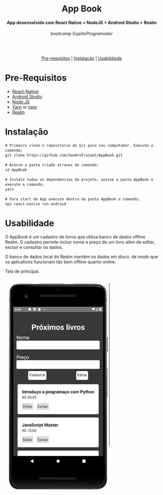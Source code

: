 <h1 align="center">
  <br>
  <br>
  App Book
</h1>

<h4 align="center">
   App desenvolvido com React Native + NodeJS + Android Studio +  Realm 
</h4>

<h6 align="center">
  bootcamp SujeitoProgramador
</h6>

<br/>

<p align="center">
  <a href="#Pre-Requisitos">Pre-requisitos</a> |
  <a href="#Instalação">Instalação</a> |
  <a href="#Usabilidade">Usabildiade</a>
</p>

# Pre-Requisitos

* [React-Native](https://reactnative.dev/)
* [Android Studio](https://developer.android.com/studio) 
* [Node.JS](https://nodejs.org/)
* [Yarn](https://classic.yarnpkg.com/) or [npm](https://www.npmjs.com/get-npm)
* [Realm](https://realm.io/)

# Instalação
```
# Primeiro clone o repositorio do Git para seu computador. Execute o comando; 
git clone https://github.com/SandroFrazaoS/AppBook.git

# Acesse a pasta criado atraves do comando; 
cd AppBook

# Instale todas as dependencias do projeto, acesse a pasta AppBook e execute o comando;
yarn

# Para start do App execute dentro da pasta AppBook o comando;
npx react-native run-android
```

# Usabilidade

O AppBook é um cadastro de livros que utiliza banco de dados offline Realm. O cadastro permite incluir nome e preço de um livro além de editar, excluir e consultar os dados.

O banco de dados local do Realm mantém os dados em disco, de modo que os aplicativos funcionam tão bem offline quanto online.

Tela de principal.

![1][tela1]

[tela1]: Tela1.png
